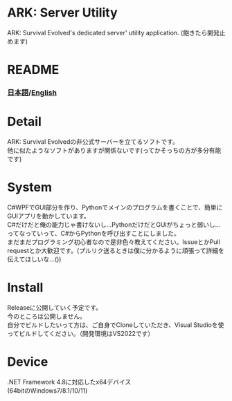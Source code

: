 # ARK: Server Utility
ARK: Survival Evolved's dedicated server' utility application. (飽きたら開発止めます)

# README
### [日本語](https://github.com/nattyan-tv/ark-server-utility/blob/master/README_JA.md)/[English](https://github.com/nattyan-tv/ark-server-utility/blob/master/README.md)


# Detail
ARK: Survival Evolvedの非公式サーバーを立てるソフトです。  
他に似たようなソフトがありますが関係ないです(ってかそっちの方が多分有能です)

# System
C#WPFでGUI部分を作り、Pythonでメインのプログラムを書くことで、簡単にGUIアプリを動かしています。  
C#だけだと俺の能力じゃ書けないし...PythonだけだとGUIがちょっと弱いし...ってなっていって、C#からPythonを呼び出すことにしました。  
まだまだプログラミング初心者なので是非色々教えてください。IssueとかPull requestとか大歓迎です。(プルリク送るときは僕に分かるように頑張って詳細を伝えてほしいな...())

# Install
Releaseに公開していく予定です。  
今のところは公開しません。  
自分でビルドしたいって方は、ご自身でCloneしていただき、Visual Studioを使ってビルドしてください。（開発環境はVS2022です）

# Device
.NET Framework 4.8に対応したx64デバイス  
(64bitのWindows7/8.1/10/11)  
